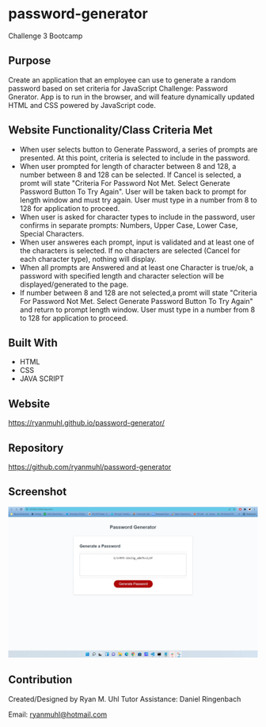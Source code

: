 # password-generator
Challenge 3 Bootcamp

## Purpose
Create an application that an employee can use to generate a random password based on set criteria for JavaScript Challenge: Password Gnerator.  App is to run in the browser, and will feature dynamically updated HTML and CSS powered by JavaScript code.  

## Website Functionality/Class Criteria Met
* When user selects button to Generate Password,  a series of prompts are presented.  At this point,  criteria is selected to include in the password.
* When user prompted for length of character between 8 and 128,  a number between 8 and 128 can be selected.  If Cancel is selected, a promt will state "Criteria For Password Not Met. Select Generate Password Button To Try Again".  User will be taken back to prompt for length window and must try again.  User must type in a number from 8 to 128 for application to proceed.
* When user is asked for character types to include in the password,  user confirms in separate prompts: Numbers, Upper Case, Lower Case, Special Characters.
* When user answeres each prompt,  input is validated and at least one of the characters is selected.  If no characters are selected (Cancel for each character type),  nothing will display.
* When all prompts are Answered and at least one Character is true/ok, a password with specified length and character selection will be displayed/generated to the page.
* If number between 8 and 128 are not selected,a promt will state "Criteria For Password Not Met. Select Generate Password Button To Try Again" and return to prompt length window. User must type in a number from 8 to 128 for application to proceed.

## Built With
* HTML
* CSS
* JAVA SCRIPT


## Website
https://ryanmuhl.github.io/password-generator/

## Repository
https://github.com/ryanmuhl/password-generator

## Screenshot
![Challenge Screenshot](https://github.com/ryanmuhl/password-generator/blob/main/assets/images/Screeenshot.PNG.jpg)

## Contribution
Created/Designed by Ryan M. Uhl
Tutor Assistance: Daniel Ringenbach

Email: ryanmuhl@hotmail.com